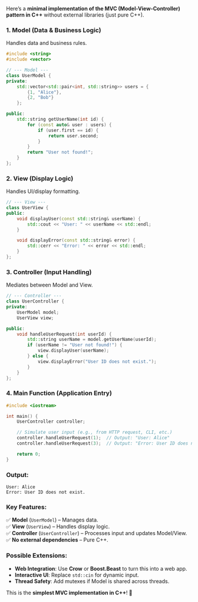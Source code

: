 Here’s a **minimal implementation of the MVC (Model-View-Controller) pattern in C++** without external libraries (just pure C++).  

### **1. Model (Data & Business Logic)**
Handles data and business rules.
```cpp
#include <string>
#include <vector>

// --- Model ---
class UserModel {
private:
    std::vector<std::pair<int, std::string>> users = {
        {1, "Alice"},
        {2, "Bob"}
    };

public:
    std::string getUserName(int id) {
        for (const auto& user : users) {
            if (user.first == id) {
                return user.second;
            }
        }
        return "User not found!";
    }
};
```

### **2. View (Display Logic)**
Handles UI/display formatting.
```cpp
// --- View ---
class UserView {
public:
    void displayUser(const std::string& userName) {
        std::cout << "User: " << userName << std::endl;
    }

    void displayError(const std::string& error) {
        std::cerr << "Error: " << error << std::endl;
    }
};
```

### **3. Controller (Input Handling)**
Mediates between Model and View.
```cpp
// --- Controller ---
class UserController {
private:
    UserModel model;
    UserView view;

public:
    void handleUserRequest(int userId) {
        std::string userName = model.getUserName(userId);
        if (userName != "User not found!") {
            view.displayUser(userName);
        } else {
            view.displayError("User ID does not exist.");
        }
    }
};
```

### **4. Main Function (Application Entry)**
```cpp
#include <iostream>

int main() {
    UserController controller;

    // Simulate user input (e.g., from HTTP request, CLI, etc.)
    controller.handleUserRequest(1);  // Output: "User: Alice"
    controller.handleUserRequest(3);  // Output: "Error: User ID does not exist."

    return 0;
}
```

### **Output:**
```
User: Alice  
Error: User ID does not exist.
```

### **Key Features:**
✅ **Model** (`UserModel`) – Manages data.  
✅ **View** (`UserView`) – Handles display logic.  
✅ **Controller** (`UserController`) – Processes input and updates Model/View.  
✅ **No external dependencies** – Pure C++.  

### **Possible Extensions:**
- **Web Integration**: Use **Crow** or **Boost.Beast** to turn this into a web app.  
- **Interactive UI**: Replace `std::cin` for dynamic input.  
- **Thread Safety**: Add mutexes if Model is shared across threads.  

This is the **simplest MVC implementation in C++**! 🚀
